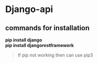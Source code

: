 # Django-api
## commands for installation
**pip install django**<br/>
**pip install djangorestframework**<br/>
> If pip not working then can use pip3
